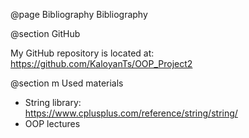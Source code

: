 @page Bibliography Bibliography

@section GitHub

My GitHub repository is located at:<br> https://github.com/KaloyanTs/OOP_Project2

@section m Used materials

* String library:<br> https://www.cplusplus.com/reference/string/string/
* OOP lectures
